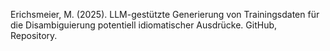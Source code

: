 Erichsmeier, M. (2025). LLM-gestützte Generierung von Trainingsdaten für die Disambiguierung potentiell idiomatischer Ausdrücke. GitHub, Repository.
